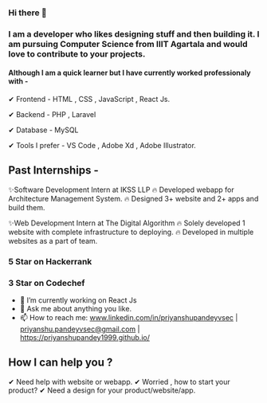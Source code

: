 ### Hi there 👋

### I am a developer who likes designing stuff and then building it. I am pursuing Computer Science from IIIT Agartala and would love to contribute to your projects.  

#### Although I am a quick learner but I have currently worked professionaly with - 
✔ Frontend - HTML , CSS , JavaScript , React Js.

✔ Backend - PHP , Laravel

✔ Database - MySQL

✔ Tools I prefer - VS Code , Adobe Xd , Adobe Illustrator.

## Past Internships -  
✨Software Development Intern at IKSS LLP 
   🔥 Developed webapp for Architecture Management System.
   🔥 Designed 3+ website and 2+ apps and build them.
   
   
✨Web Development Intern at The Digital Algorithm 
   🔥 Solely developed 1 website with complete infrastructure to deploying.
   🔥 Developed in multiple websites as a part of team.

### 5 Star on Hackerrank 
### 3 Star on Codechef


- 🔭 I’m currently working on React Js
- 💬 Ask me about anything you like.
- 📫 How to reach me: www.linkedin.com/in/priyanshupandeyvsec  | priyanshu.pandeyvsec@gmail.com |  https://priyanshupandey1999.github.io/ 

## How I can help you ?
✔ Need help with website or webapp.
✔ Worried , how to start your product?
✔ Need a design for your product/website/app.

<!--
**priyanshupandey1999/priyanshupandey1999** is a ✨ _special_ ✨ repository because its `README.md` (this file) appears on your GitHub profile.

Here are some ideas to get you started:

- 🔭 I’m currently working on ...
- 🌱 I’m currently learning ...
- 👯 I’m looking to collaborate on ...
- 🤔 I’m looking for help with ...
- 💬 Ask me about ...
- 📫 How to reach me: ...
- 😄 Pronouns: ...
- ⚡ Fun fact: ...
-->
